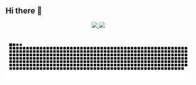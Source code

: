 ## Hi there 👋

<div align="center" flex-diretion="row">
  <a href="https://github.com/edilsonantes">
  <img height="180em" src="https://github-readme-stats.vercel.app/api?username=edilsonantes&show_icons=true&theme=algolia&include_all_commits=true&count_private=true"/>
  <img height="180em" src="https://github-readme-stats.vercel.app/api/top-langs/?username=edilsonantes&layout=compact&langs_count=7&theme=algolia"/>
</div>

##
<div>
  
  ![Snake animation](https://github.com/edilsonantes/edilsonantes/blob/output/github-contribution-grid-snake.svg)
  
</div>
